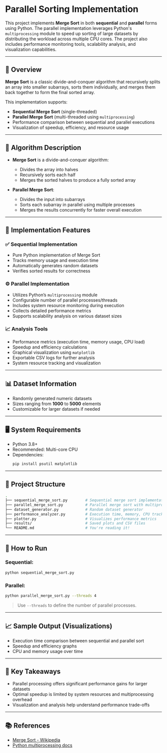 # Parallel Sorting Implementation

This project implements **Merge Sort** in both **sequential** and **parallel** forms using Python. The parallel implementation leverages Python's `multiprocessing` module to speed up sorting of large datasets by distributing the workload across multiple CPU cores. The project also includes performance monitoring tools, scalability analysis, and visualization capabilities.

---

## 🚀 Overview

**Merge Sort** is a classic divide-and-conquer algorithm that recursively splits an array into smaller subarrays, sorts them individually, and merges them back together to form the final sorted array.

This implementation supports:

- **Sequential Merge Sort** (single-threaded)
- **Parallel Merge Sort** (multi-threaded using `multiprocessing`)
- Performance comparison between sequential and parallel executions
- Visualization of speedup, efficiency, and resource usage

---

## 🧠 Algorithm Description

- **Merge Sort** is a divide-and-conquer algorithm:

  - Divides the array into halves
  - Recursively sorts each half
  - Merges the sorted halves to produce a fully sorted array

- **Parallel Merge Sort**:
  - Divides the input into subarrays
  - Sorts each subarray in parallel using multiple processes
  - Merges the results concurrently for faster overall execution

---

## 🔧 Implementation Features

### ✅ Sequential Implementation

- Pure Python implementation of Merge Sort
- Tracks memory usage and execution time
- Automatically generates random datasets
- Verifies sorted results for correctness

### ⚙️ Parallel Implementation

- Utilizes Python’s `multiprocessing` module
- Configurable number of parallel processes/threads
- Includes system resource monitoring during execution
- Collects detailed performance metrics
- Supports scalability analysis on various dataset sizes

### 📈 Analysis Tools

- Performance metrics (execution time, memory usage, CPU load)
- Speedup and efficiency calculations
- Graphical visualization using `matplotlib`
- Exportable CSV logs for further analysis
- System resource tracking and visualization

---

## 📊 Dataset Information

- Randomly generated numeric datasets
- Sizes ranging from **1000** to **5000** elements
- Customizable for larger datasets if needed

---

## 🖥️ System Requirements

- Python 3.8+
- Recommended: Multi-core CPU
- Dependencies:
  ```bash
  pip install psutil matplotlib
  ```

---

## 📂 Project Structure

```bash
.
├── sequential_merge_sort.py        # Sequential merge sort implementation
├── parallel_merge_sort.py          # Parallel merge sort with multiprocessing
├── dataset_generator.py            # Random dataset generator
├── performance_analyzer.py         # Execution time, memory, CPU tracking
├── plotter.py                      # Visualizes performance metrics
├── results/                        # Saved plots and CSV files
└── README.md                       # You're reading it!
```

---

## 🧪 How to Run

### Sequential:

```bash
python sequential_merge_sort.py
```

### Parallel:

```bash
python parallel_merge_sort.py --threads 4
```

> Use `--threads` to define the number of parallel processes.

---

## 📈 Sample Output (Visualizations)

- Execution time comparison between sequential and parallel sort
- Speedup and efficiency graphs
- CPU and memory usage over time

---

## 📌 Key Takeaways

- Parallel processing offers significant performance gains for larger datasets
- Optimal speedup is limited by system resources and multiprocessing overhead
- Visualization and analysis help understand performance trade-offs

---

## 📚 References

- [Merge Sort - Wikipedia](https://en.wikipedia.org/wiki/Merge_sort)
- [Python multiprocessing docs](https://docs.python.org/3/library/multiprocessing.html)
